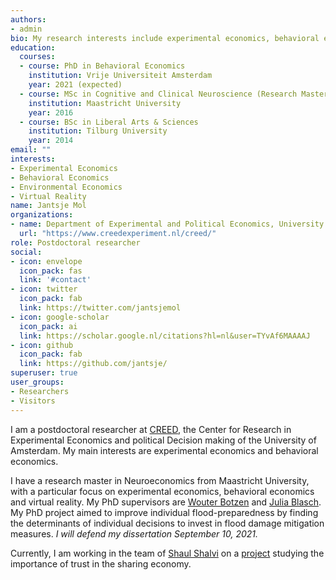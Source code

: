 ```yaml
---
authors:
- admin
bio: My research interests include experimental economics, behavioral economics and virtual reality.
education:
  courses:
  - course: PhD in Behavioral Economics
    institution: Vrije Universiteit Amsterdam
    year: 2021 (expected)
  - course: MSc in Cognitive and Clinical Neuroscience (Research Master, Neuroeconomics)
    institution: Maastricht University
    year: 2016
  - course: BSc in Liberal Arts & Sciences
    institution: Tilburg University
    year: 2014
email: ""
interests:
- Experimental Economics
- Behavioral Economics
- Environmental Economics
- Virtual Reality
name: Jantsje Mol
organizations:
- name: Department of Experimental and Political Economics, University of Amsterdam
  url: "https://www.creedexperiment.nl/creed/"
role: Postdoctoral researcher
social:
- icon: envelope
  icon_pack: fas
  link: '#contact'
- icon: twitter
  icon_pack: fab
  link: https://twitter.com/jantsjemol
- icon: google-scholar
  icon_pack: ai
  link: https://scholar.google.nl/citations?hl=nl&user=TYvAf6MAAAAJ
- icon: github
  icon_pack: fab
  link: https://github.com/jantsje/
superuser: true
user_groups:
- Researchers
- Visitors
---
```


I am a postdoctoral researcher at [CREED](https://www.creedexperiment.nl/creed/), the Center for Research in Experimental Economics and political Decision making of the University of Amsterdam. My main interests are experimental economics and behavioral economics. 

I have a research master in Neuroeconomics from Maastricht University, with a particular focus on experimental economics, behavioral economics and virtual reality. My PhD supervisors are [Wouter Botzen](https://research.vu.nl/en/persons/wjw-botzen) and [Julia Blasch](https://research.vu.nl/en/persons/julia-blasch). My PhD project aimed to improve individual flood-preparedness by finding the determinants of individual decisions to invest in flood damage mitigation measures. 
*I will defend my dissertation September 10, 2021.*

Currently, I am working in the team of [Shaul Shalvi](https://www.uva.nl/profiel/s/h/s.shalvi/s.shalvi.html) on a [project](https://behavioralethics.org/project/trustpath/) studying the importance of trust in the sharing economy. 

